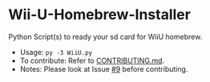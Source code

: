 # Wii-U-Homebrew-Installer
Python Script(s) to ready your sd card for WiiU homebrew.
* Usage:
`py -3 WiiU.py`
* To contribute:
Refer to [CONTRIBUTING.md](https://github.com/Mattamech/Wii-U-Homebrew-Installer/blob/master/CONTRIBUTING.md).
* Notes:
Please look at Issue [#9](https://github.com/Mattamech/Wii-U-Homebrew-Installer/issues/9) before contributing.
